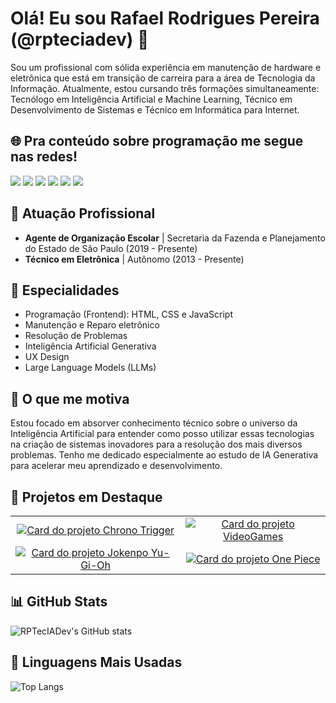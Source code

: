 # Olá! Eu sou Rafael Rodrigues Pereira (@rpteciadev) 👋

Sou um profissional com sólida experiência em manutenção de hardware e eletrônica que está em transição de carreira para a área de Tecnologia da Informação. Atualmente, estou cursando três formações simultaneamente: Tecnólogo em Inteligência Artificial e Machine Learning, Técnico em Desenvolvimento de Sistemas e Técnico em Informática para Internet.

## 🌐 Pra conteúdo sobre programação me segue nas redes!

<div> 
  <a href="https://www.youtube.com/@RPTecIADev" target="_blank"><img src="https://img.shields.io/badge/YouTube-FF0000?style=for-the-badge&logo=youtube&logoColor=white" target="_blank"></a>
  <a href="https://instagram.com/rpteciadev" target="_blank"><img src="https://img.shields.io/badge/-Instagram-%23E4405F?style=for-the-badge&logo=instagram&logoColor=white" target="_blank"></a>
 <a href="https://discord.gg/5DVhGKVf4h" target="_blank"><img src="https://img.shields.io/badge/Discord-7289DA?style=for-the-badge&logo=discord&logoColor=white" target="_blank"></a> 
  <a href = "mailto:rpteciadev@gmail.com"><img src="https://img.shields.io/badge/-Gmail-%23333?style=for-the-badge&logo=gmail&logoColor=white" target="_blank"></a>
  <a href="https://www.linkedin.com/in/rafaelrpereira" target="_blank"><img src="https://img.shields.io/badge/-LinkedIn-%230077B5?style=for-the-badge&logo=linkedin&logoColor=white" target="_blank"></a>
  <a href="https://www.dio.me/users/rrpgold" target="_blank"><img src="https://img.shields.io/badge/DIO-8A2BE2?style=for-the-badge&logo=linkedin&logoColor=white" target="_blank"></a> 
  

</div>

## 🏢 Atuação Profissional

- **Agente de Organização Escolar** | Secretaria da Fazenda e Planejamento do Estado de São Paulo (2019 - Presente)
- **Técnico em Eletrônica** | Autônomo (2013 - Presente)

## 📱 Especialidades

- Programação (Frontend): HTML, CSS e JavaScript
- Manutenção e Reparo eletrônico
- Resolução de Problemas
- Inteligência Artificial Generativa
- UX Design
- Large Language Models (LLMs)

## 🚀 O que me motiva

Estou focado em absorver conhecimento técnico sobre o universo da Inteligência Artificial para entender como posso utilizar essas tecnologias na criação de sistemas inovadores para a resolução dos mais diversos problemas. Tenho me dedicado especialmente ao estudo de IA Generativa para acelerar meu aprendizado e desenvolvimento.

## 📌 Projetos em Destaque

<div align="center">
<table border="0" cellpadding="10" cellspacing="0">
<tr>
<td align="center">
<a href="https://github.com/RPTecIADev/chrono-trigger">
<img src="https://www.google.com/search?q=https://github-readme-stats.vercel.app/api/pin/%3Fusername%3DRPTecIADev%26repo%3Dchrono-trigger%26bg_color%3D0d1117%26title_color%3D33ccff%26text_color%3Dc9d1d9%26icon_color%3D33ccff%26border_color%3D21262d%26border_radius%3D8" alt="Card do projeto Chrono Trigger">
</a>
</td>
<td align="center">
<a href="https://github.com/RPTecIADev/VideoGames">
<img src="https://www.google.com/search?q=https://github-readme-stats.vercel.app/api/pin/%3Fusername%3DRPTecIADev%26repo%3DVideoGames%26bg_color%3D0d1117%26title_color%3D33ccff%26text_color%3Dc9d1d9%26icon_color%3D33ccff%26border_color%3D21262d%26border_radius%3D8" alt="Card do projeto VideoGames">
</a>
</td>
</tr>
<tr>
<td align="center">
<a href="https://github.com/RPTecIADev/JSGame-Jo-Ken-po-Yu-Gi-Oh">
<img src="https://www.google.com/search?q=https://github-readme-stats.vercel.app/api/pin/%3Fusername%3DRPTecIADev%26repo%3DJSGame-Jo-Ken-po-Yu-Gi-Oh%26bg_color%3D0d1117%26title_color%3D33ccff%26text_color%3Dc9d1d9%26icon_color%3D33ccff%26border_color%3D21262d%26border_radius%3D8" alt="Card do projeto Jokenpo Yu-Gi-Oh">
</a>
</td>
<td align="center">
<a href="https://github.com/RPTecIADev/projeto-one-piece">
<img src="https://www.google.com/search?q=https://github-readme-stats.vercel.app/api/pin/%3Fusername%3DRPTecIADev%26repo%3Dprojeto-one-piece%26bg_color%3D0d1117%26title_color%3D33ccff%26text_color%3Dc9d1d9%26icon_color%3D33ccff%26border_color%3D21262d%26border_radius%3D8" alt="Card do projeto One Piece">
</a>
</td>
</tr>
</table>
</div>

## 📊 GitHub Stats

![RPTecIADev's GitHub stats](https://github-readme-stats.vercel.app/api?username=RPTecIADev&show_icons=true&theme=dark)

## 🧠 Linguagens Mais Usadas

![Top Langs](https://github-readme-stats.vercel.app/api/top-langs/?username=RPTecIADev&layout=compact&theme=dark)
